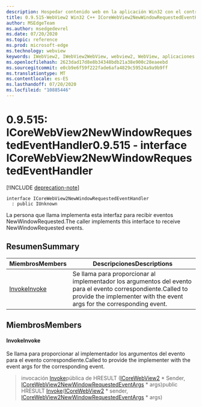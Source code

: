 ```yaml
---
description: Hospedar contenido web en la aplicación Win32 con el control Microsoft Edge WebView2
title: 0.9.515-WebView2 Win32 C++ ICoreWebView2NewWindowRequestedEventHandler
author: MSEdgeTeam
ms.author: msedgedevrel
ms.date: 07/20/2020
ms.topic: reference
ms.prod: microsoft-edge
ms.technology: webview
keywords: IWebView2, IWebView2WebView, webview2, WebView, aplicaciones Win32, Win32, Edge, ICoreWebView2, ICoreWebView2Controller, control de explorador, HTML Edge
ms.openlocfilehash: 2623dad17d8e8b34348bdb21a38e900c28eaeebd
ms.sourcegitcommit: e0cb9e6f59f222fade6afa4829c59524a9a9b9ff
ms.translationtype: MT
ms.contentlocale: es-ES
ms.lasthandoff: 07/20/2020
ms.locfileid: "10885446"
---
```

# <span data-ttu-id="43dbc-104">0.9.515: ICoreWebView2NewWindowRequestedEventHandler</span><span class="sxs-lookup"><span data-stu-id="43dbc-104">0.9.515 - interface ICoreWebView2NewWindowRequestedEventHandler</span></span> 

[!INCLUDE [deprecation-note](../../includes/deprecation-note.md)]

```
interface ICoreWebView2NewWindowRequestedEventHandler
  : public IUnknown
```

<span data-ttu-id="43dbc-105">La persona que llama implementa esta interfaz para recibir eventos NewWindowRequested.</span><span class="sxs-lookup"><span data-stu-id="43dbc-105">The caller implements this interface to receive NewWindowRequested events.</span></span>

## <span data-ttu-id="43dbc-106">Resumen</span><span class="sxs-lookup"><span data-stu-id="43dbc-106">Summary</span></span>

 <span data-ttu-id="43dbc-107">Miembros</span><span class="sxs-lookup"><span data-stu-id="43dbc-107">Members</span></span>                        | <span data-ttu-id="43dbc-108">Descripciones</span><span class="sxs-lookup"><span data-stu-id="43dbc-108">Descriptions</span></span>
--------------------------------|---------------------------------------------
[<span data-ttu-id="43dbc-109">Invoke</span><span class="sxs-lookup"><span data-stu-id="43dbc-109">Invoke</span></span>](#invoke) | <span data-ttu-id="43dbc-110">Se llama para proporcionar al implementador los argumentos del evento para el evento correspondiente.</span><span class="sxs-lookup"><span data-stu-id="43dbc-110">Called to provide the implementer with the event args for the corresponding event.</span></span>

## <span data-ttu-id="43dbc-111">Miembros</span><span class="sxs-lookup"><span data-stu-id="43dbc-111">Members</span></span>

#### <span data-ttu-id="43dbc-112">Invoke</span><span class="sxs-lookup"><span data-stu-id="43dbc-112">Invoke</span></span> 

<span data-ttu-id="43dbc-113">Se llama para proporcionar al implementador los argumentos del evento para el evento correspondiente.</span><span class="sxs-lookup"><span data-stu-id="43dbc-113">Called to provide the implementer with the event args for the corresponding event.</span></span>

> <span data-ttu-id="43dbc-114">invocación [Invoke](#invoke)pública de HRESULT ([ICoreWebView2](icorewebview2.md) \* Sender, [ICoreWebView2NewWindowRequestedEventArgs](icorewebview2newwindowrequestedeventargs.md) \* args)</span><span class="sxs-lookup"><span data-stu-id="43dbc-114">public HRESULT [Invoke](#invoke)([ICoreWebView2](icorewebview2.md) \* sender, [ICoreWebView2NewWindowRequestedEventArgs](icorewebview2newwindowrequestedeventargs.md) \* args)</span></span>

